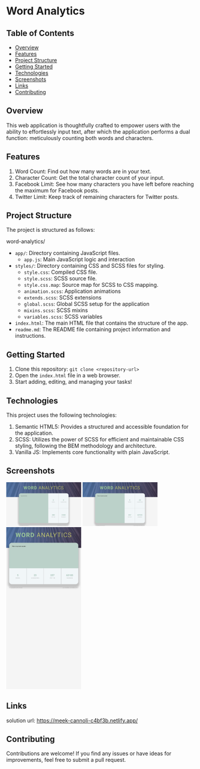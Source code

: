 # Word Analytics

## Table of Contents

- [Overview](#overview)
- [Features](#features)
- [Project Structure](#project-structure)
- [Getting Started](#getting-started)
- [Technologies](#technologies)
- [Screenshots](#screenshots)
- [Links](#links)
- [Contributing](#contributing)

## Overview

This web application is thoughtfully crafted to empower users with the ability to effortlessly input text, after which the application performs a dual function: meticulously counting both words and characters.

## Features

1. Word Count: Find out how many words are in your text.
2. Character Count: Get the total character count of your input.
3. Facebook Limit: See how many characters you have left before reaching the maximum for Facebook posts.
4. Twitter Limit: Keep track of remaining characters for Twitter posts.

## Project Structure

The project is structured as follows:

word-analytics/

- `app/`: Directory containing JavaScript files.
  - `app.js`: Main JavaScript logic and interaction
- `styles/`: Directory containing CSS and SCSS files for styling.
  - `style.css`: Compiled CSS file.
  - `style.scss`: SCSS source file.
  - `style.css.map`: Source map for SCSS to CSS mapping.
  - `animation.scss`: Application animations
  - `extends.scss`: SCSS extensions
  - `global.scss`: Global SCSS setup for the application
  - `mixins.scss`: SCSS mixins
  - `variables.scss`: SCSS variables
- `index.html`: The main HTML file that contains the structure of the app.
- `readme.md`: The README file containing project information and instructions.

## Getting Started

1. Clone this repository: `git clone <repository-url>`
2. Open the `index.html` file in a web browser.
3. Start adding, editing, and managing your tasks!

## Technologies

This project uses the following technologies:

1.  Semantic HTML5: Provides a structured and accessible foundation for the application.
2.  SCSS: Utilizes the power of SCSS for efficient and maintainable CSS styling, following the BEM methodology and architecture.
3.  Vanilla JS: Implements core functionality with plain JavaScript.

## Screenshots

<img src="image.png" alt="Word analytics desktop" width="200"/>
<img src="image-1.png" alt="Word analytics with data desktop" width="200"/>
<img src="image-2.png" alt="Word analytics with data mobile" width="200"/>

## Links

solution url: https://meek-cannoli-c4bf3b.netlify.app/

## Contributing

Contributions are welcome! If you find any issues or have ideas for improvements, feel free to submit a pull request.
